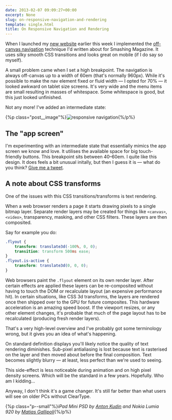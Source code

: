```yaml
---
date: 2013-02-07 09:09:27+00:00
excerpt: None
slug: on-responsive-navigation-and-rendering
template: single.html
title: On Responsive Navigation and Rendering
---
```


When I launched my [new website](http://dbushell.com/2013/02/04/a-new-home/) earlier this week I implemented the [off-canvas navigation](http://coding.smashingmagazine.com/2013/01/15/off-canvas-navigation-for-responsive-website/) technique I'd written about for Smashing Magazine. It uses silky smooth CSS transitions and looks great on mobile (if I do say so myself).

A small problem came when I set a high breakpoint. The navigation is always off-canvas up to a width of 60em (that's normally 960px). While it's possible to make the nav element fixed or fluid width — I opted for 70% — it looked awkward on tablet size screens. It's very wide and the menu items are small resulting in masses of whitespace. Some whitespace is good, but this just looked unfinished.

Not any more! I've added an intermediate state:

{%p class="post__image"%}![responsive navigation](/wp-content/uploads/2013/02/responsive-navigation.png){%/p%}




## The "app screen"


I'm experimenting with an intermediate state that essentially mimics the app screen we know and love. It utilises the available space for big touch-friendly buttons. This breakpoint sits between 40–60em. I quite like this design. It does feels a bit unusual initally, but then I guess it is — what do you think? [Give me a tweet](http://twitter.com/dbushell).


## A note about CSS transforms


One of the issues with this CSS transitions/transforms is text rendering.

When a web browser renders a page it starts drawing pixels to a single bitmap layer. Separate render layers may be created for things like `<canvas>`, `<video>`, transparency, masking, and other CSS filters. These layers are then composited.

Say for example you do:

````css
.flyout {
    transform: translate3d(-100%, 0, 0);
    transition: transform 500ms ease;
}
.flyout.is-active {
    transform: translate3d(0, 0, 0);
}
````

Web browsers paint the `.flyout` element on its own render layer. After certain effects are applied these layers can be re-composited without having to touch the DOM or recalculate layout (an expensive performance hit). In certain situations, like CSS 3d transforms, the layers are rendered once then shipped over to the GPU for future composites. This hardware acceleration is an amazing speed boost. If the viewport resizes, or any other element changes, it's probable that much of the page layout has to be recalculated (producing fresh render layers).

That's a very high-level overview and I've probably got some terminology wrong, but it gives you an idea of what's happening.

On standard definition displays you'll likely notice the quality of text rendering diminishes. Sub-pixel antialiasing is lost because text is rasterised on the layer and then moved about before the final composition. Text becomes slightly blurry — at least, less perfect than we're used to seeing.

This side-effect is less noticeable during animation and on high pixel density screens. Which will be the standard in a few years. Hopefully. Who am I kidding…

Anyway, I don't think it's a game changer. It's still far better than what users will see on older PCs without ClearType.

{%p class="p--small"%}_iPad Mini PSD by [Anton Kudin](http://dribbble.com/shots/841755-iPhones-iPad-minis-PSD) and Nokia Lumia 920 by [Matias Gallipoli](http://dribbble.com/shots/780376-lumia-920-yellow)_{%/p%}

